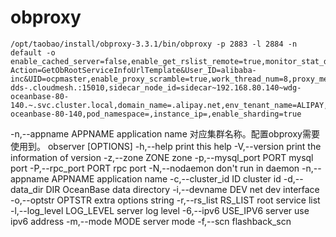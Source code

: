 # obproxy

```shell
/opt/taobao/install/obproxy-3.3.1/bin/obproxy -p 2883 -l 2884 -n default -o enable_cached_server=false,enable_get_rslist_remote=true,monitor_stat_dump_interval=1s,enable_qos=true,enable_standby=false,query_digest_time_threshold=2ms,monitor_cost_ms_unit=true,enable_strict_kernel_release=false,obproxy_config_server_url=http://api.test.ocp.oceanbase.alibaba.net/services?Action=GetObRootServiceInfoUrlTemplate&User_ID=alibaba-inc&UID=ocpmaster,enable_proxy_scramble=true,work_thread_num=8,proxy_mem_limited=2G,log_dir_size_threshold=10G,proxy_idc_name=,bt_server_addr=,bt_antvip_server_addr=,bt_server_antvip=,bt_local_work_mode=true,dataplane_host=pilot-dds-.cloudmesh.:15010,sidecar_node_id=sidecar~192.168.80.140~wdg-oceanbase-80-140.~.svc.cluster.local,domain_name=.alipay.net,env_tenant_name=ALIPAY,workspace_name=dev,server_zone=,pod_name=wdg-oceanbase-80-140,pod_namespace=,instance_ip=,enable_sharding=true
```

-n,--appname APPNAME application name 对应集群名称。配置obproxy需要使用到。
observer [OPTIONS]
-h,--help print this help
-V,--version print the information of version
-z,--zone ZONE zone
-p,--mysql_port PORT mysql port
-P,--rpc_port PORT rpc port
-N,--nodaemon don't run in daemon
-n,--appname APPNAME application name
-c,--cluster_id ID cluster id
-d,--data_dir DIR OceanBase data directory
-i,--devname DEV net dev interface
-o,--optstr OPTSTR extra options string
-r,--rs_list RS_LIST root service list
-l,--log_level LOG_LEVEL server log level
-6,--ipv6 USE_IPV6 server use ipv6 address
-m,--mode MODE server mode
-f,--scn flashback_scn

